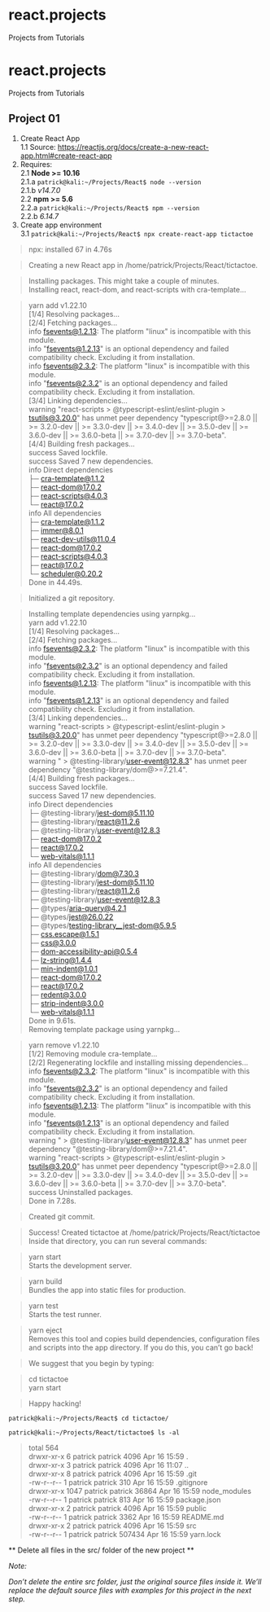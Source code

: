 # react.projects
Projects from Tutorials

# react.projects
Projects from Tutorials

## Project 01  
1. Create React App  
   1.1 Source: https://reactjs.org/docs/create-a-new-react-app.html#create-react-app  
2. Requires:  
   2.1 **Node \>= 10.16**  
    2.1.a  `patrick@kali:~/Projects/React$ node --version`  
    2.1.b  *v14.7.0*  
   2.2 **npm >= 5.6**  
    2.2.a `patrick@kali:~/Projects/React$ npm --version`  
    2.2.b _6.14.7_  
3. Create app environment  
 3.1 `patrick@kali:~/Projects/React$ npx create-react-app tictactoe`

> npx: installed 67 in 4.76s  

> Creating a new React app in /home/patrick/Projects/React/tictactoe.  

> Installing packages. This might take a couple of minutes.  
Installing react, react-dom, and react-scripts with cra-template...  

> yarn add v1.22.10  
[1/4] Resolving packages...  
[2/4] Fetching packages...  
info fsevents@1.2.13: The platform "linux" is incompatible with this module.  
info "fsevents@1.2.13" is an optional dependency and failed compatibility check. Excluding it from installation.  
info fsevents@2.3.2: The platform "linux" is incompatible with this module.  
info "fsevents@2.3.2" is an optional dependency and failed compatibility check. Excluding it from installation.  
[3/4] Linking dependencies...  
warning "react-scripts > @typescript-eslint/eslint-plugin > tsutils@3.20.0" has unmet peer dependency "typescript@>=2.8.0 || >= 3.2.0-dev || >= 3.3.0-dev || >= 3.4.0-dev || >= 3.5.0-dev || >= 3.6.0-dev || >= 3.6.0-beta || >= 3.7.0-dev || >= 3.7.0-beta".  
[4/4] Building fresh packages...  
success Saved lockfile.  
success Saved 7 new dependencies.  
info Direct dependencies  
├─ cra-template@1.1.2  
├─ react-dom@17.0.2  
├─ react-scripts@4.0.3  
└─ react@17.0.2  
info All dependencies  
├─ cra-template@1.1.2  
├─ immer@8.0.1  
├─ react-dev-utils@11.0.4  
├─ react-dom@17.0.2  
├─ react-scripts@4.0.3  
├─ react@17.0.2  
└─ scheduler@0.20.2  
Done in 44.49s.  

> Initialized a git repository.  

> Installing template dependencies using yarnpkg...  
yarn add v1.22.10  
[1/4] Resolving packages...  
[2/4] Fetching packages...  
info fsevents@2.3.2: The platform "linux" is incompatible with this module.  
info "fsevents@2.3.2" is an optional dependency and failed compatibility check. Excluding it from installation.  
info fsevents@1.2.13: The platform "linux" is incompatible with this module.  
info "fsevents@1.2.13" is an optional dependency and failed compatibility check. Excluding it from installation.  
[3/4] Linking dependencies...  
warning "react-scripts > @typescript-eslint/eslint-plugin > tsutils@3.20.0" has unmet peer dependency "typescript@>=2.8.0 || >= 3.2.0-dev || >= 3.3.0-dev || >= 3.4.0-dev || >= 3.5.0-dev || >= 3.6.0-dev || >= 3.6.0-beta || >= 3.7.0-dev || >= 3.7.0-beta".  
warning " > @testing-library/user-event@12.8.3" has unmet peer dependency "@testing-library/dom@>=7.21.4".  
[4/4] Building fresh packages...  
success Saved lockfile.  
success Saved 17 new dependencies.  
info Direct dependencies  
├─ @testing-library/jest-dom@5.11.10  
├─ @testing-library/react@11.2.6  
├─ @testing-library/user-event@12.8.3  
├─ react-dom@17.0.2  
├─ react@17.0.2  
└─ web-vitals@1.1.1  
info All dependencies  
├─ @testing-library/dom@7.30.3  
├─ @testing-library/jest-dom@5.11.10  
├─ @testing-library/react@11.2.6  
├─ @testing-library/user-event@12.8.3  
├─ @types/aria-query@4.2.1  
├─ @types/jest@26.0.22  
├─ @types/testing-library__jest-dom@5.9.5  
├─ css.escape@1.5.1  
├─ css@3.0.0  
├─ dom-accessibility-api@0.5.4  
├─ lz-string@1.4.4  
├─ min-indent@1.0.1  
├─ react-dom@17.0.2  
├─ react@17.0.2  
├─ redent@3.0.0  
├─ strip-indent@3.0.0  
└─ web-vitals@1.1.1  
Done in 9.61s.  
Removing template package using yarnpkg...  

> yarn remove v1.22.10  
[1/2] Removing module cra-template...  
[2/2] Regenerating lockfile and installing missing dependencies...  
info fsevents@2.3.2: The platform "linux" is incompatible with this module.  
info "fsevents@2.3.2" is an optional dependency and failed compatibility check. Excluding it from installation.  
info fsevents@1.2.13: The platform "linux" is incompatible with this module.  
info "fsevents@1.2.13" is an optional dependency and failed compatibility check. Excluding it from installation.  
warning " > @testing-library/user-event@12.8.3" has unmet peer dependency "@testing-library/dom@>=7.21.4".  
warning "react-scripts > @typescript-eslint/eslint-plugin > tsutils@3.20.0" has unmet peer dependency "typescript@>=2.8.0 || >= 3.2.0-dev || >= 3.3.0-dev || >= 3.4.0-dev || >= 3.5.0-dev || >= 3.6.0-dev || >= 3.6.0-beta || >= 3.7.0-dev || >= 3.7.0-beta".  
success Uninstalled packages.  
Done in 7.28s.  

> Created git commit.  

> Success! Created tictactoe at /home/patrick/Projects/React/tictactoe  
Inside that directory, you can run several commands:  

>   yarn start  
    Starts the development server.  

>   yarn build  
    Bundles the app into static files for production.  

>   yarn test  
    Starts the test runner.  

>   yarn eject  
    Removes this tool and copies build dependencies, configuration files  
    and scripts into the app directory. If you do this, you can’t go back!  

> We suggest that you begin by typing:  

>   cd tictactoe  
>   yarn start  

> Happy hacking!  

`patrick@kali:~/Projects/React$ cd tictactoe/`

`patrick@kali:~/Projects/React/tictactoe$ ls -al`

>total 564  
drwxr-xr-x    6 patrick patrick   4096 Apr 16 15:59 .  
drwxr-xr-x    3 patrick patrick   4096 Apr 16 11:07 ..  
drwxr-xr-x    8 patrick patrick   4096 Apr 16 15:59 .git  
-rw-r--r--    1 patrick patrick    310 Apr 16 15:59 .gitignore  
drwxr-xr-x 1047 patrick patrick  36864 Apr 16 15:59 node_modules  
-rw-r--r--    1 patrick patrick    813 Apr 16 15:59 package.json  
drwxr-xr-x    2 patrick patrick   4096 Apr 16 15:59 public  
-rw-r--r--    1 patrick patrick   3362 Apr 16 15:59 README.md  
drwxr-xr-x    2 patrick patrick   4096 Apr 16 15:59 src  
-rw-r--r--    1 patrick patrick 507434 Apr 16 15:59 yarn.lock  

** Delete all files in the src/ folder of the new project  **

_Note:_

_Don’t delete the entire src folder, just the original source files inside it. We’ll replace the default source files with examples for this project in the next step._


